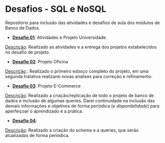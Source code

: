 

# Desafios - SQL e NoSQL

Repositório para inclusão das atividades e desafios de aula dos módulos de Banco de Dados.

- **<u>Desafio 01</u>**: Atividades e Projeto Universidade.

<u>Descrição</u>: Realizado as atividades e a entrega dos projetos estabelecidos no desafio de projeto.

- **<u>Desafio 02</u>**: Projeto Oficina 

<u>Descrição</u>.: Realizado o primeiro esboço completo do projeto, em uma segunda tratativa realizarei novas analises para correção e refinamento.

- **<u>Desafio 03</u>**: Projeto E-Commerce

<u>Descrição</u>: Realizado a criação/replicação de todo o projeto de banco de dados e inclusão de algumas queries. Darei continuidade na inclusão das demais informações e objetivos de forma periódica (*e disponibilidade*) para aperfeiçoar o aprendizado e a prática.

- **<u>Desafio 04</u>**:

<u>Descrição</u>: Realizado a criação do schema e a queries, que serão atualizadas de forma periódica.